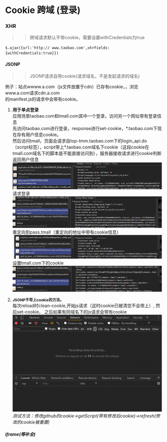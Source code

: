 # Cookie 跨域 (登录)

### XHR
>>跨域请求默认不带cookie，需要设置withCredentials为true

`$.ajax({url:'http://
www.taobao.com',xhrFields:{withCredentials:true}})`

#### JSONP 
>>JSONP请求自带cookie(请求域名，不是发起请求的域名)

例子：站点wwww.a.com（js文件放置于cdn）已存有cookie，，浏览www.a.com请求cdn.a.com<br/>
的manifest.js的请求中会带有cookie。<br/>
1. **用于单点登录**<br/>
应用场景taobao.com和tmall.com其中一个登录，访问另一个网址带有登录信息<br/>
先访问taobao.com进行登录，response进行set-cookie，*.taobao.com下现在存有用户信息cookie。<br/>
然后访问tmall，页面会请求自top-tmm.taobao.com下的login_api.do（script标签），script带上\*.taobao.com域名下cookie（这段cookie在tmall.com域名下的脚本是不能直接访问到），服务器接收请求进行cookie判断返回用户信息
	<img src="../images/tmall-login-request.png" />
	请求登录
	<img src="../images/tmall-login-redirect.png" />
	重定向到pass.tmall（重定向的地址中带有cookie信息）
	<img src="../images/tmall-login-redirect-url.png" />
	设置tmall.com下的cookie
	<img src="../images/tmall-login-setCookie.png"/> 

2. <b style="font-size:12px">JSONP不带上cookie的方法。</b><br/> 
每次reload时clean-cookie,开始js请求（这时cookie已被清空不会带上）, 然后set-cookie，
之后如果有同域名下的js请求会带有cookie<br/>
<img src="./images/cookie-cors-github.gif" /><br/>
*测试方法：修改github的cookie->getScript(带有修改后cookie)->refresh(修改的cookie被重置)*


##### iframe(等补全)
